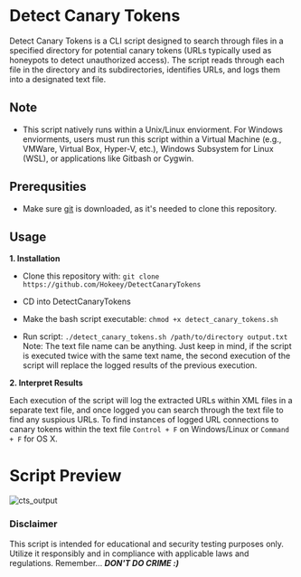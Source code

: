 # Detect Canary Tokens
Detect Canary Tokens is a CLI script designed to search through files in a specified directory for potential canary tokens (URLs typically used as honeypots to detect unauthorized access). The script reads through each file in the directory and its subdirectories, identifies URLs, and logs them into a designated text file.

## Note

* This script natively runs within a Unix/Linux enviorment. For Windows enviorments, users must run this script within a Virtual Machine (e.g., VMWare, Virtual Box, Hyper-V, etc.), Windows Subsystem for Linux (WSL), or applications like Gitbash or Cygwin.

## Prerequsities
* Make sure [git](https://git-scm.com/downloads) is downloaded, as it's needed to clone this repository.

## Usage

**1. Installation**

 - Clone this repository with: ```git clone https://github.com/Hokeey/DetectCanaryTokens```
 
 - CD into DetectCanaryTokens
 
 - Make the bash script executable: ```chmod +x detect_canary_tokens.sh```
 
 - Run script: ```./detect_canary_tokens.sh /path/to/directory output.txt ```
Note: The text file name can be anything. Just keep in mind, if the script is executed twice with the same text name, the second execution of the script will replace the logged results of the previous execution. 

**2. Interpret Results**

Each execution of the script will log the extracted URLs within XML files in a separate text file, and once logged you can search through the text file to find any suspious URLs. To find instances of logged URL connections to canary tokens within the text file ```Control + F``` on Windows/Linux or ```Command + F``` for OS X.

# Script Preview 

![cts_output](https://github.com/user-attachments/assets/8a52c845-f876-49dc-8b35-bc2d58c85a9a)

### Disclaimer

This script is intended for educational and security testing purposes only. Utilize it responsibly and in compliance with applicable laws and regulations. Remember... ***DON'T DO CRIME :)***
    










 

